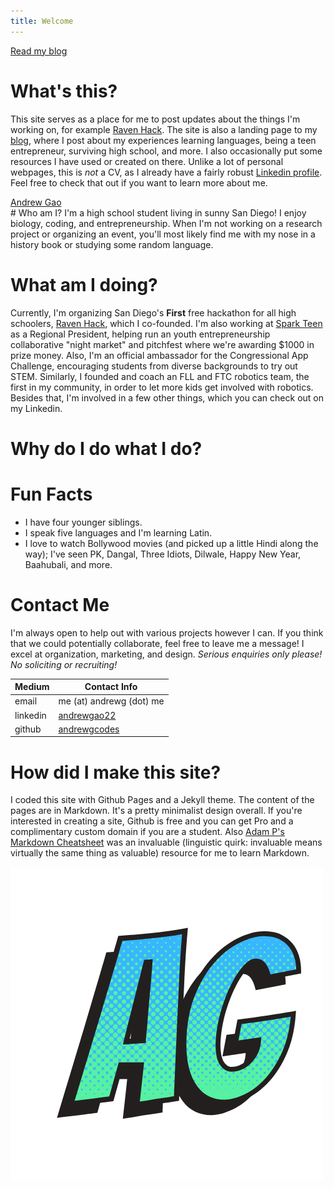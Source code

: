 ```yaml
---
title: Welcome
---
```

<script type="text/javascript" src="https://platform.linkedin.com/badges/js/profile.js" async defer></script>
[Read my blog](https://blog.andrewg.me)

# What's this?
This site serves as a place for me to post updates about the things I'm working on, for example [Raven Hack](http://ravenhack.org/). The site is also a landing page to my [blog](https://blog.andrewg.me), where I post about my experiences learning languages, being a teen entrepreneur, surviving high school, and more. I also occasionally put some resources I have used or created on there. 
Unlike a lot of personal webpages, this is *not* a CV, as I already have a fairly robust [Linkedin profile](https://www.linkedin.com/in/andrewgao22/). Feel free to check that out if you want to learn more about me. 
<div class="LI-profile-badge"  data-version="v1" data-size="medium" data-locale="en_US" data-type="horizontal" data-theme="light" data-vanity="andrewgao22"><a class="LI-simple-link" href='https://www.linkedin.com/in/andrewgao22?trk=profile-badge'>Andrew Gao</a></div>
# Who am I?
I'm a high school student living in sunny San Diego!  I enjoy biology, coding, and entrepreneurship. When I'm not working on a research project or organizing an event, you'll most likely find me with my nose in a history book or studying some random language. 

# What am I doing?
Currently, I'm organizing San Diego's **First** free hackathon for all high schoolers, [Raven Hack](http://ravenhack.org/), which I co-founded. I'm also working at [Spark Teen](https://www.sparkteenmarket.com/) as a Regional President, helping run an youth entrepreneurship collaborative "night market" and pitchfest where we're awarding $1000 in prize money. Also, I'm an official ambassador for the Congressional App Challenge, encouraging students from diverse backgrounds to try out STEM. Similarly, I founded and coach an FLL and FTC robotics team, the first in my community, in order to let more kids get involved with robotics. Besides that, I'm involved in a few other things, which you can check out on my Linkedin.

# Why do I do what I do?
# Fun Facts
+ I have four younger siblings.
+ I speak five languages and I'm learning Latin.
+ I love to watch Bollywood movies (and picked up a little Hindi along the way); I've seen PK, Dangal, Three Idiots, Dilwale, Happy New Year, Baahubali, and more.

# Contact Me
I'm always open to help out with various projects however I can. If you think that we could potentially collaborate, feel free to leave me a message! I excel at organization, marketing, and design.  *Serious enquiries only please! No soliciting or recruiting!*

| Medium | Contact Info |
| --- | --- |
| email | me (at) andrewg (dot) me |
| linkedin | [andrewgao22](https://www.linkedin.com/in/andrewgao22/) |
| github | [andrewgcodes](https://github.com/andrewgcodes/) |

# How did I make this site?
I coded this site with Github Pages and a Jekyll theme. The content of the pages are in Markdown. It's a pretty minimalist design overall. If you're interested in creating a site, Github is free and you can get Pro and a complimentary custom domain if you are a student. Also [Adam P's Markdown Cheatsheet](https://github.com/adam-p/markdown-here/wiki/Markdown-Cheatsheet)  was an invaluable (linguistic quirk: invaluable means virtually the same thing as valuable) resource for me to learn Markdown.

![My Logo](CCA%20iGEM.png)

